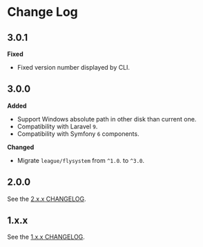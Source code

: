 # Change Log

## 3.0.1

**Fixed**

- Fixed version number displayed by CLI.

## 3.0.0

**Added**

- Support Windows absolute path in other disk than current one.
- Compatibility with Laravel `9`.
- Compatibility with Symfony `6` components.

**Changed**

- Migrate `league/flysystem` from `^1.0`. to `^3.0`.

## 2.0.0

See the [2.x.x CHANGELOG](https://github.com/paul-thebaud/phpunitgen-console/blob/2.x.x/CHANGELOG.md).

## 1.x.x

See the [1.x.x CHANGELOG](https://github.com/paul-thebaud/phpunitgen-console/blob/1.x.x/CHANGELOG.md).
